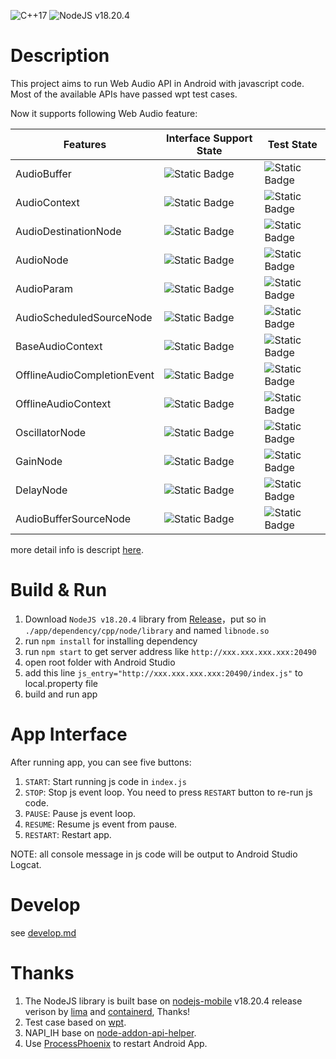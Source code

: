 ![C++17](https://img.shields.io/badge/C%2B%2B-17-blue.svg)
![NodeJS v18.20.4](https://img.shields.io/badge/NodeJS-v18.20.4-blue.svg)

# Description

This project aims to run Web Audio API in Android with javascript code. Most of the available APIs have passed wpt test cases.

Now it supports following Web Audio feature:

| Features                    | Interface Support State                                              | Test State                                                                 |
| --------------------------- | -------------------------------------------------------------------- | -------------------------------------------------------------------------- |
| AudioBuffer                 | ![Static Badge](https://img.shields.io/badge/Full_Support-green)     | ![Static Badge](https://img.shields.io/badge/Not_Pass_All_Wpt_Test-orange) |
| AudioContext                | ![Static Badge](https://img.shields.io/badge/Partial_Support-orange) | ![Static Badge](https://img.shields.io/badge/Not_Test_Yet-%23FF0000)       |
| AudioDestinationNode        | ![Static Badge](https://img.shields.io/badge/Full_Support-green)     | ![Static Badge](https://img.shields.io/badge/Complete-green)               |
| AudioNode                   | ![Static Badge](https://img.shields.io/badge/Partial_Support-orange) | ![Static Badge](https://img.shields.io/badge/Not_Test_Yet-%23FF0000)       |
| AudioParam                  | ![Static Badge](https://img.shields.io/badge/Partial_Support-orange) | ![Static Badge](https://img.shields.io/badge/Not_Test_Yet-%23FF0000)       |
| AudioScheduledSourceNode    | ![Static Badge](https://img.shields.io/badge/Partial_Support-orange) | ![Static Badge](https://img.shields.io/badge/No_Wpt_Test-grey)             |
| BaseAudioContext            | ![Static Badge](https://img.shields.io/badge/Partial_Support-orange) | ![Static Badge](https://img.shields.io/badge/No_Wpt_Test-grey)             |
| OfflineAudioCompletionEvent | ![Static Badge](https://img.shields.io/badge/Partial_Support-orange) | ![Static Badge](https://img.shields.io/badge/No_Wpt_Test-grey)             |
| OfflineAudioContext         | ![Static Badge](https://img.shields.io/badge/Partial_Support-orange) | ![Static Badge](https://img.shields.io/badge/Complete-green)               |
| OscillatorNode              | ![Static Badge](https://img.shields.io/badge/Partial_Support-orange) | ![Static Badge](https://img.shields.io/badge/Not_Pass_All_Wpt_Test-orange) |
| GainNode                    | ![Static Badge](https://img.shields.io/badge/Full_Support-green)     | ![Static Badge](https://img.shields.io/badge/Not_Pass_All_Wpt_Test-orange) |
| DelayNode                   | ![Static Badge](https://img.shields.io/badge/Full_Support-green)     | ![Static Badge](https://img.shields.io/badge/Not_Pass_All_Wpt_Test-orange) |
| AudioBufferSourceNode       | ![Static Badge](https://img.shields.io/badge/Full_Support-green)     | ![Static Badge](https://img.shields.io/badge/Not_Pass_All_Wpt_Test-orange) |

more detail info is descript [here](./js_api_define/features.md).

# Build & Run

1. Download `NodeJS v18.20.4` library from [Release](https://github.com/Intro1997/JsAudio-Android/releases)，put so in `./app/dependency/cpp/node/library` and named `libnode.so`
2. run `npm install` for installing dependency
3. run `npm start` to get server address like `http://xxx.xxx.xxx.xxx:20490`
4. open root folder with Android Studio
5. add this line `js_entry="http://xxx.xxx.xxx.xxx:20490/index.js"` to local.property file
6. build and run app

# App Interface

After running app, you can see five buttons:

1. `START`: Start running js code in `index.js`
2. `STOP`: Stop js event loop. You need to press `RESTART` button to re-run js code.
3. `PAUSE`: Pause js event loop.
4. `RESUME`: Resume js event from pause.
5. `RESTART`: Restart app.

NOTE: all console message in js code will be output to Android Studio Logcat.

# Develop

see [develop.md](./docs/develop.md)

# Thanks

1. The NodeJS library is built base on [nodejs-mobile](https://github.com/nodejs-mobile/nodejs-mobile) v18.20.4 release verison by [lima](https://github.com/lima-vm/lima) and [containerd](https://github.com/containerd/containerd), Thanks!
2. Test case based on [wpt](https://github.com/web-platform-tests/wpt).
3. NAPI_IH base on [node-addon-api-helper](https://github.com/ajihyf/node-addon-api-helper).
4. Use [ProcessPhoenix](https://github.com/JakeWharton/ProcessPhoenix) to restart Android App.

